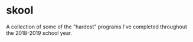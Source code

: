 # skool
A collection of some of the "hardest" programs I've completed throughout the 2018-2019 school year.

